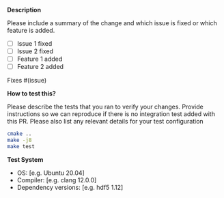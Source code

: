 **Description**

Please include a summary of the change and which issue is fixed or which feature is added.

- [ ] Issue 1 fixed
- [ ] Issue 2 fixed
- [ ] Feature 1 added
- [ ] Feature 2 added

Fixes #(issue)

**How to test this?**

Please describe the tests that you ran to verify your changes. Provide instructions so we can reproduce if there is no integration test added with this PR. Please also list any relevant details for your test configuration

```bash
cmake ..
make -j8
make test
```

**Test System**
 - OS: [e.g. Ubuntu 20.04]
 - Compiler: [e.g. clang 12.0.0]
 - Dependency versions: [e.g. hdf5 1.12]
